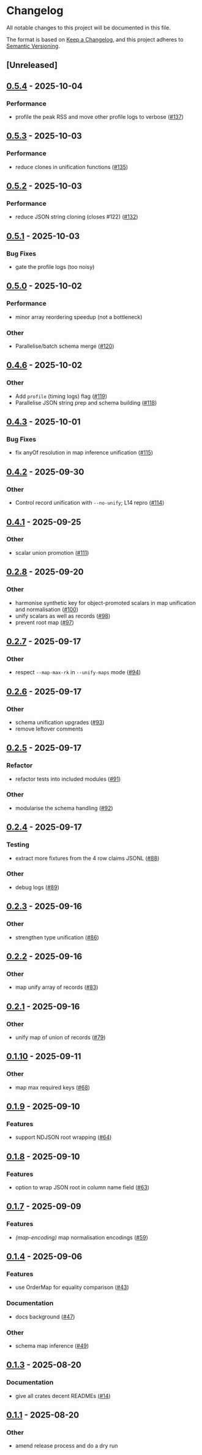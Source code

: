 # Changelog

All notable changes to this project will be documented in this file.

The format is based on [Keep a Changelog](https://keepachangelog.com/en/1.0.0/),
and this project adheres to [Semantic Versioning](https://semver.org/spec/v2.0.0.html).

## [Unreleased]

## [0.5.4](https://github.com/lmmx/polars-genson/compare/genson-core-v0.5.3...genson-core-v0.5.4) - 2025-10-04

### <!-- 3 -->Performance

- profile the peak RSS and move other profile logs to verbose ([#137](https://github.com/lmmx/polars-genson/pull/137))

## [0.5.3](https://github.com/lmmx/polars-genson/compare/genson-core-v0.5.2...genson-core-v0.5.3) - 2025-10-03

### <!-- 3 -->Performance

- reduce clones in unification functions ([#135](https://github.com/lmmx/polars-genson/pull/135))

## [0.5.2](https://github.com/lmmx/polars-genson/compare/genson-core-v0.5.1...genson-core-v0.5.2) - 2025-10-03

### <!-- 3 -->Performance

- reduce JSON string cloning (closes #122) ([#132](https://github.com/lmmx/polars-genson/pull/132))

## [0.5.1](https://github.com/lmmx/polars-genson/compare/genson-core-v0.5.0...genson-core-v0.5.1) - 2025-10-03

### <!-- 2 -->Bug Fixes

- gate the profile logs (too noisy)

## [0.5.0](https://github.com/lmmx/polars-genson/compare/genson-core-v0.4.6...genson-core-v0.5.0) - 2025-10-02

### <!-- 3 -->Performance

- minor array reordering speedup (not a bottleneck)

### <!-- 9 -->Other

- Parallelise/batch schema merge ([#120](https://github.com/lmmx/polars-genson/pull/120))

## [0.4.6](https://github.com/lmmx/polars-genson/compare/genson-core-v0.4.5...genson-core-v0.4.6) - 2025-10-02

### <!-- 9 -->Other

- Add `profile` (timing logs) flag ([#119](https://github.com/lmmx/polars-genson/pull/119))
- Parallelise JSON string prep and schema building ([#118](https://github.com/lmmx/polars-genson/pull/118))

## [0.4.3](https://github.com/lmmx/polars-genson/compare/genson-core-v0.4.2...genson-core-v0.4.3) - 2025-10-01

### <!-- 2 -->Bug Fixes

- fix anyOf resolution in map inference unification ([#115](https://github.com/lmmx/polars-genson/pull/115))

## [0.4.2](https://github.com/lmmx/polars-genson/compare/genson-core-v0.4.1...genson-core-v0.4.2) - 2025-09-30

### <!-- 9 -->Other

- Control record unification with `--no-unify`; L14 repro ([#114](https://github.com/lmmx/polars-genson/pull/114))

## [0.4.1](https://github.com/lmmx/polars-genson/compare/genson-core-v0.4.0...genson-core-v0.4.1) - 2025-09-25

### <!-- 9 -->Other

- scalar union promotion ([#111](https://github.com/lmmx/polars-genson/pull/111))

## [0.2.8](https://github.com/lmmx/polars-genson/compare/genson-core-v0.2.7...genson-core-v0.2.8) - 2025-09-20

### <!-- 9 -->Other

- harmonise synthetic key for object-promoted scalars in map unification and normalisation ([#100](https://github.com/lmmx/polars-genson/pull/100))
- unify scalars as well as records ([#98](https://github.com/lmmx/polars-genson/pull/98))
- prevent root map ([#97](https://github.com/lmmx/polars-genson/pull/97))

## [0.2.7](https://github.com/lmmx/polars-genson/compare/genson-core-v0.2.6...genson-core-v0.2.7) - 2025-09-17

### <!-- 9 -->Other

- respect `--map-max-rk` in `--unify-maps` mode ([#94](https://github.com/lmmx/polars-genson/pull/94))

## [0.2.6](https://github.com/lmmx/polars-genson/compare/genson-core-v0.2.5...genson-core-v0.2.6) - 2025-09-17

### <!-- 9 -->Other

- schema unification upgrades ([#93](https://github.com/lmmx/polars-genson/pull/93))
- remove leftover comments

## [0.2.5](https://github.com/lmmx/polars-genson/compare/genson-core-v0.2.4...genson-core-v0.2.5) - 2025-09-17

### <!-- 5 -->Refactor

- refactor tests into included modules ([#91](https://github.com/lmmx/polars-genson/pull/91))

### <!-- 9 -->Other

- modularise the schema handling ([#92](https://github.com/lmmx/polars-genson/pull/92))

## [0.2.4](https://github.com/lmmx/polars-genson/compare/genson-core-v0.2.3...genson-core-v0.2.4) - 2025-09-17

### <!-- 6 -->Testing

- extract more fixtures from the 4 row claims JSONL ([#88](https://github.com/lmmx/polars-genson/pull/88))

### <!-- 9 -->Other

- debug logs ([#89](https://github.com/lmmx/polars-genson/pull/89))

## [0.2.3](https://github.com/lmmx/polars-genson/compare/genson-core-v0.2.2...genson-core-v0.2.3) - 2025-09-16

### <!-- 9 -->Other

- strengthen type unification ([#86](https://github.com/lmmx/polars-genson/pull/86))

## [0.2.2](https://github.com/lmmx/polars-genson/compare/genson-core-v0.2.1...genson-core-v0.2.2) - 2025-09-16

### <!-- 9 -->Other

- map unify array of records ([#83](https://github.com/lmmx/polars-genson/pull/83))

## [0.2.1](https://github.com/lmmx/polars-genson/compare/genson-core-v0.2.0...genson-core-v0.2.1) - 2025-09-16

### <!-- 9 -->Other

- unify map of union of records ([#79](https://github.com/lmmx/polars-genson/pull/79))

## [0.1.10](https://github.com/lmmx/polars-genson/compare/genson-core-v0.1.9...genson-core-v0.1.10) - 2025-09-11

### <!-- 9 -->Other

- map max required keys ([#68](https://github.com/lmmx/polars-genson/pull/68))

## [0.1.9](https://github.com/lmmx/polars-genson/compare/genson-core-v0.1.8...genson-core-v0.1.9) - 2025-09-10

### <!-- 1 -->Features

- support NDJSON root wrapping ([#64](https://github.com/lmmx/polars-genson/pull/64))

## [0.1.8](https://github.com/lmmx/polars-genson/compare/genson-core-v0.1.7...genson-core-v0.1.8) - 2025-09-10

### <!-- 1 -->Features

- option to wrap JSON root in column name field ([#63](https://github.com/lmmx/polars-genson/pull/63))

## [0.1.7](https://github.com/lmmx/polars-genson/compare/genson-core-v0.1.6...genson-core-v0.1.7) - 2025-09-09

### <!-- 1 -->Features

- *(map-encoding)* map normalisation encodings ([#59](https://github.com/lmmx/polars-genson/pull/59))

## [0.1.4](https://github.com/lmmx/polars-genson/compare/genson-core-v0.1.3...genson-core-v0.1.4) - 2025-09-06

### <!-- 1 -->Features

- use OrderMap for equality comparison ([#43](https://github.com/lmmx/polars-genson/pull/43))

### <!-- 4 -->Documentation

- docs background ([#47](https://github.com/lmmx/polars-genson/pull/47))

### <!-- 9 -->Other

- schema map inference ([#49](https://github.com/lmmx/polars-genson/pull/49))

## [0.1.3](https://github.com/lmmx/polars-genson/compare/genson-core-v0.1.2...genson-core-v0.1.3) - 2025-08-20

### <!-- 4 -->Documentation

- give all crates decent READMEs ([#14](https://github.com/lmmx/polars-genson/pull/14))

## [0.1.1](https://github.com/lmmx/polars-genson/compare/genson-core-v0.1.0...genson-core-v0.1.1) - 2025-08-20

### <!-- 9 -->Other

- amend release process and do a dry run

